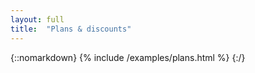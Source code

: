 ```yaml
---
layout: full
title:  "Plans & discounts"
---
```


{::nomarkdown}
{% include /examples/plans.html %}
{:/}

